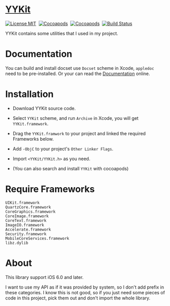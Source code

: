 [YYKit](https://github.com/ibireme/YYKit)
==============

[![License MIT](https://img.shields.io/badge/license-MIT-green.svg)](https://raw.githubusercontent.com/ibireme/YYKit/master/LICENSE)&nbsp;
[![Cocoapods](http://img.shields.io/cocoapods/v/YYKit.svg)](http://cocoapods.org/?q=on%3Aios%20YYKit)&nbsp;
[![Cocoapods](http://img.shields.io/cocoapods/p/YYKit.svg)](http://cocoapods.org/?q=on%3Aios%20YYKit)&nbsp;
[![Build Status](https://api.travis-ci.org/ibireme/YYKit.svg)](https://api.travis-ci.org/ibireme/YYKit.svg)&nbsp;

YYKit contains some utilities that I used in my project.


Documentation
==============

You can build and install docset use `Docset` scheme in Xcode, `appledoc` need to be pre-installed. 
Or your can read the [Documentation](http://github.ibireme.com/yykit/doc/) online.


Installation
==============

* Download YYKit source code.
* Select `YYKit` scheme, and run `Archive` in Xcode, you will get `YYKit.framework`.
* Drag the `YYKit.framwork` to your project and linked the required Frameworks below.
* Add `-ObjC` to your project's `Other Linker Flags`.
* Import `<YYKit/YYKit.h>` as you need.

* (You can also search and install `YYKit` with cocoapods)


Require Frameworks
==============
    UIKit.framework
    QuartzCore.framework
    CoreGraphics.framework
    CoreImage.framework
    CoreText.framework
    ImageIO.framework
    Accelerate.framework
    Security.framework
    MobileCoreServices.framework
    libz.dylib

About
==============
This library support iOS 6.0 and later.

I want to use my API as if it was provided by system, so I don't add prefix in
these categories. I know this is not good, so if you just need some pieces of code
in this project, pick them out and don't import the whole library.
